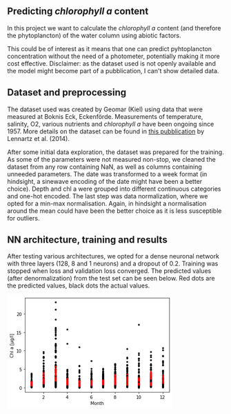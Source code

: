 ## Predicting *chlorophyll a* content 

In this project we want to calculate the *chlorophyll a* content (and therefore the phytoplancton) of the water column using abiotic factors.

This could be of interest as it means that one can predict pyhtoplancton concentration without the need of a photometer, potentially making it more cost effective. Disclaimer: as the dataset used is not openly available and the model might become part of a pubblication, I can't show detailed data. 

## Dataset and preprocessing

The dataset used was created by Geomar (Kiel) using data that were measured at Boknis Eck, Eckenförde. Measurements of temperature, salinity, O2, various nutrients and *chlorophyll a* have been ongoing since 1957. More details on the dataset can be found in [this pubblication](https://bg.copernicus.org/articles/11/6323/2014/) by Lennartz et al. (2014).

After some initial data exploration, the dataset was prepared for the training. As some of the parameters were not measured non-stop, we cleaned the dataset from any row containing NaN, as well as columns containing unneeded parameters. The date was transformed to a week format (in hindsight, a sinewave encoding of the date might have been a better choice). Depth and chl a were grouped into different continuous categories and one-hot encoded. 
The last step was data normalization, where we opted for a min-max normalisation. Again, in hindsight a normalisation around the mean could have been the better choice as it is less susceptible for outliers. 

## NN architecture, training and results

After testing various architectures, we opted for a dense neuronal network with three layers (128, 8 and 1 neurons) and a dropout of 0.2. Training was stopped when loss and validation loss converged. The predicted values (after denormalization) from the test set can be seen below. Red dots are the predicted values, black dots the actual values. 

<img src="images/misc/chl_results.png?raw=true"/>
